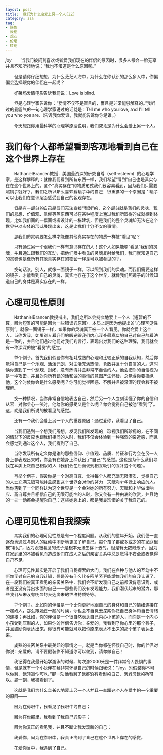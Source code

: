 ```yaml
---
layout: post
title:  我们为什么会爱上另一个人[ZZ]
category: zza
tag: 
- 感情
- 教程
- 观点
- 伦理
- 转载
---
```


<em>joy</em>
  　　当我们被问到喜欢或者爱我们现在的伴侣的原因时，很多人都会一脸无辜并且不知所措地说：“我也不知道是什么原因呢。”

  　　但是请你仔细想想，为什么茫茫人海中，为什么在你认识的那么多人中，你偏偏会选择跟你的伴侣在一起呢？

  　　好莱坞爱情电影告诉我们说：Love is blind.

  　　但是心理学家告诉你：“爱情不仅不是盲目的，而且是非常能够解释的。”我听过的最霸气的一句心理学家说过的话就是：Tell me who you love, and I'll tell you who you are.（告诉我你爱谁，我就能告诉你你是谁。）

  　　今天想跟你用最科学的心理学原理说明，我们究竟是为什么会爱上另一个人。

# 我们每个人都希望看到客观地看到自己在这个世界上存在

  　　NathanielBranden教授，美国最资深的研究自尊（self-esteem）的心理学家，是这样解释的：就像我们看到所有东西一样，我们希望“看到”自己也是真实存在在这个世界上的。这个“真实存在”的物质形式我们很容易看到，因为我们只需要照镜子就好了。我们之所以那么喜欢看镜子中的自己，很重要的一个原因是：镜子可以让我们在意识层面感受到自己的客观存在。

  　　但是有一部分的自己是我们无法直接“看到”的，这个部分就是我们的灵魂。我们的思想、价值观、信仰等等东西可以在某种程度上通过我们所取得的成就得到体现，比如我们画的一幅画或者设计的一栋建筑，但是我们的整个灵魂却无法在这个世界中以实体的形式展现出来，这是让我们十分不安的事情。

  　　那我们的灵魂要怎么样才能像其他真实存在的物质一样被“看见”呢？

  　　只有通过另一个跟我们一样有意识存在的人！这个人如果能够“看见”我们的灵魂，并且通过跟我们的互动，把他们眼中看见的灵魂反射给我们，我们就知道自己的灵魂也是像所有其他真实存在的物品一样是可以被看见的了。

  　　换句话说，别人，就像一面镜子一样，可以照到我们的灵魂。而我们需要这样的镜子，才能看到自己的灵魂，真实地存在于这个世界，就像我们照镜子的时候知道自己的身体是真实存在的一样。

# 心理可见性原则

  　　NathanielBranden教授指出，我们之所以会持久地爱上一个人（短暂的不算，因为短暂的可能是因为一些错误的原因），本质上是因为他提出的“心理可见性原则”。就像一面镜子一样，如果你的灵魂真正被一个人看见，你就会爱上这个人。当你发现，如果别人看我们的眼光跟我们内心深处最真实的自己对自己的看法是一致的，并且他们通过他们对我们的言行，表现出对我们的这种理解，我们就会有一种深深的被“看见”的感觉。

  　　举个例子。首先我们假设你有相对成熟的心理和比较正确的自我认知，然后你觉得自己是一个乐观、活泼开朗、对生活充满热情、勇敢并且十分自信的人。这时候你遇到了一个悲观、封闭、没有热情并且非常不自信的人。他会把你的自信视为是一种攻击，并且对你所有说的话和做的事情的意图产生怀疑，总觉得你要操纵他，这个时候你会是什么感受呢？你可能觉得困惑、不解并且被深深的误会和不被理解。

  　　换一种情况，当你非常自信地表达自己，然后另一个人立刻读懂了你的自信和从容，对你会心一笑时，他给你的感受又是什么呢？你会觉得自己被他“看到”了。这，就是我们所说的被看见的感觉。

  　　还有一个我们会爱上另一个人的重要原因：通过爱你，我看见了自己。

  　　当我们遇到一个想我们所想，发现我们所发现的，珍视我们所珍视的，在不同的情形下的反应也跟我们相同的人时，我们不仅会体验到一种强烈的亲近感，而且会感觉到通过这个人，我们看到了自己。

  　　当你发现所有定义你是谁的那些信仰、价值观、品质、特征和行为会在另一人身上都表现出来时，你会有在她身上种认出了“自己”的感觉。这也是为什么我们寻找在本质上跟自己相似的人（我们会在后面谈到相互吸引的互补这个问题）。

  　　再举个例子，假设你是一个对高自尊、觉得每个人都充满无限潜质、觉得自己的人生充满无限可能并且感到这个世界会对你的努力，天赋和才华做出响应的人。当你遇到了一个同样认为这个世界是一个会对她的所有努力、天赋和才华做出响应、高自尊并且相信自己的无限可能性的人时，你又会有一种由衷的欣赏，并且她的一举一动都会提醒你自己：这些她身上的，都是我最珍惜的关于我自己的。

# 心理可见性和自我探索

  　　其实我们的心理可见性总是有一个程度问题。从我们的童年开始，我们便一直逐渐地通过与别人的互动中不断地更加了解自己。每个孩子都或多或少的在家庭里被“看见”，因为没被看见的孩子是根本无法生存下去的。但是有无数的孩子，因为在家庭里的不被看见而造成他们在成人之后的亲密关系中总是觉得不安全或者觉得自己不足。

  　　心理可见性其实是开启了我们自我探索的大门。我们在各种与他人的互动中不断加深对自己的自我认知，但是没有什么比亲密关系更能增加我们的自我认识了。在一段我们被真正看见的亲密关系中，我们会不断发现自己之前都没有意识到，或者是还没有浮出水面的自己——那些我们没有发现能力，我们潜伏起来的潜力，那些我们从来没有明显的表达出来的性格特质等等。

  　　举个例子。比如你的伴侣是一个比你更好地跟自己的身体和自己的情绪连接在一起的人，那么跟她在一起的时候，你也会不自觉去探索你跟自己身体和自己情绪的连接；再比如，你的伴侣是一个很自然表达自己内心小孩的人，而你是一个内心小孩受到压制的人，如果你的伴侣告诉你：亲爱的，我看到了你心里的那个孩子，并且鼓励你表达出来，你很有可能就可以把你原来表达不出来的那个孩子表达出来。

  　　成熟的亲密关系中最美好的事情之一，就是当你都在怀疑自己时，你的伴侣对你说：亲爱的，请不要假装你不知道你可以做到，请你做自己！

  　　我记得在我最开始学游泳的时候，每次游2000米是一件非常令人畏惧的事情，但是就有一个小伙伴在我非常怀疑自己的时候跟我说：“Joy，别假装你不可以做到，我知道你可以。”那一刻他看到了我都没有看到的自己，我发现我的确可以。那一刻，我被看到了。

  　　这就是我们为什么会长久地爱上另一个人并且一直跟这个人在爱中的一个重要的原因——

  　　因为在你眼中，我看见了我眼中的自己；

  　　因为在你那里，我看到了我自己的影子；

  　　因为你真正的看见我，并且不断让我发现新的自己；

  　　我爱你，因为在你眼中，我真正找到了自己在这个世界上存在的感觉。

  　　在爱你当中，我遇到了自己。

  

